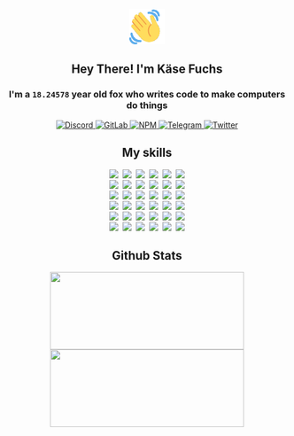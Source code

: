 <div><p align=center><img src=./resources/images/wave.gif width=64px height=64px></p><h2 align=center>Hey There! I'm Käse Fuchs</h2><h3 align=center>I'm a <code>18.24578</code> year old fox who writes code to make computers do things</h3><p align=center><a href=https://discord.com/users/507526681125322772><img alt=Discord src="https://img.shields.io/badge/Discord-5865F2?logo=discord&logoColor=white&style=flat-square#3ea330ea44e8a13a456ea12f0c11be78"> </a><a href=https://gitlab.com/kasefuchs><img alt=GitLab src="https://img.shields.io/badge/GitLab-330F63?logo=gitlab&logoColor=white&style=flat-square#3ea330ea44e8a13a456ea12f0c11be78"> </a><a href=https://npmjs.com/~kasefuchs><img alt=NPM src="https://img.shields.io/badge/NPM-CB3837?logo=npm&logoColor=white&style=flat-square#3ea330ea44e8a13a456ea12f0c11be78"> </a><a href=https://t.me/kasefuchs><img alt=Telegram src="https://img.shields.io/badge/Telegram-2CA5E0?logo=telegram&logoColor=white&style=flat-square#3ea330ea44e8a13a456ea12f0c11be78"> </a><a href=https://twitter.com/kasefuchs><img alt=Twitter src="https://img.shields.io/badge/Twitter-1DA1F2?logo=twitter&logoColor=white&style=flat-square#3ea330ea44e8a13a456ea12f0c11be78"></a></p><h2 align=center>My skills</h2><p align=center><a href=https://aws.amazon.com/ ><picture><source srcset="https://skillicons.dev/icons?i=aws&theme=dark#3ea330ea44e8a13a456ea12f0c11be78" media="(prefers-color-scheme: dark)"><source srcset="https://skillicons.dev/icons?i=aws&theme=light#3ea330ea44e8a13a456ea12f0c11be78" media="(prefers-color-scheme: light), (prefers-color-scheme: no-preference)"><img src="https://skillicons.dev/icons?i=aws&theme=light#3ea330ea44e8a13a456ea12f0c11be78"></picture></a>&nbsp;&nbsp;<a href=https://en.wikipedia.org/wiki/Bash_(Unix_shell)><picture><source srcset="https://skillicons.dev/icons?i=bash&theme=dark#3ea330ea44e8a13a456ea12f0c11be78" media="(prefers-color-scheme: dark)"><source srcset="https://skillicons.dev/icons?i=bash&theme=light#3ea330ea44e8a13a456ea12f0c11be78" media="(prefers-color-scheme: light), (prefers-color-scheme: no-preference)"><img src="https://skillicons.dev/icons?i=bash&theme=light#3ea330ea44e8a13a456ea12f0c11be78"></picture></a>&nbsp;&nbsp;<a href=https://discord.com/developers/docs><picture><source srcset="https://skillicons.dev/icons?i=bots&theme=dark#3ea330ea44e8a13a456ea12f0c11be78" media="(prefers-color-scheme: dark)"><source srcset="https://skillicons.dev/icons?i=bots&theme=light#3ea330ea44e8a13a456ea12f0c11be78" media="(prefers-color-scheme: light), (prefers-color-scheme: no-preference)"><img src="https://skillicons.dev/icons?i=bots&theme=light#3ea330ea44e8a13a456ea12f0c11be78"></picture></a>&nbsp;&nbsp;<a href=https://www.cloudflare.com/ ><picture><source srcset="https://skillicons.dev/icons?i=cloudflare&theme=dark#3ea330ea44e8a13a456ea12f0c11be78" media="(prefers-color-scheme: dark)"><source srcset="https://skillicons.dev/icons?i=cloudflare&theme=light#3ea330ea44e8a13a456ea12f0c11be78" media="(prefers-color-scheme: light), (prefers-color-scheme: no-preference)"><img src="https://skillicons.dev/icons?i=cloudflare&theme=light#3ea330ea44e8a13a456ea12f0c11be78"></picture></a>&nbsp;&nbsp;<a href=https://en.wikipedia.org/wiki/CSS><picture><source srcset="https://skillicons.dev/icons?i=css&theme=dark#3ea330ea44e8a13a456ea12f0c11be78" media="(prefers-color-scheme: dark)"><source srcset="https://skillicons.dev/icons?i=css&theme=light#3ea330ea44e8a13a456ea12f0c11be78" media="(prefers-color-scheme: light), (prefers-color-scheme: no-preference)"><img src="https://skillicons.dev/icons?i=css&theme=light#3ea330ea44e8a13a456ea12f0c11be78"></picture></a>&nbsp;&nbsp;<a href=https://www.docker.com/ ><picture><source srcset="https://skillicons.dev/icons?i=docker&theme=dark#3ea330ea44e8a13a456ea12f0c11be78" media="(prefers-color-scheme: dark)"><source srcset="https://skillicons.dev/icons?i=docker&theme=light#3ea330ea44e8a13a456ea12f0c11be78" media="(prefers-color-scheme: light), (prefers-color-scheme: no-preference)"><img src="https://skillicons.dev/icons?i=docker&theme=light#3ea330ea44e8a13a456ea12f0c11be78"></picture></a><br><a href=https://www.electronjs.org/ ><picture><source srcset="https://skillicons.dev/icons?i=electron&theme=dark#3ea330ea44e8a13a456ea12f0c11be78" media="(prefers-color-scheme: dark)"><source srcset="https://skillicons.dev/icons?i=electron&theme=light#3ea330ea44e8a13a456ea12f0c11be78" media="(prefers-color-scheme: light), (prefers-color-scheme: no-preference)"><img src="https://skillicons.dev/icons?i=electron&theme=light#3ea330ea44e8a13a456ea12f0c11be78"></picture></a>&nbsp;&nbsp;<a href=https://expressjs.com/ ><picture><source srcset="https://skillicons.dev/icons?i=express&theme=dark#3ea330ea44e8a13a456ea12f0c11be78" media="(prefers-color-scheme: dark)"><source srcset="https://skillicons.dev/icons?i=express&theme=light#3ea330ea44e8a13a456ea12f0c11be78" media="(prefers-color-scheme: light), (prefers-color-scheme: no-preference)"><img src="https://skillicons.dev/icons?i=express&theme=light#3ea330ea44e8a13a456ea12f0c11be78"></picture></a>&nbsp;&nbsp;<a href=https://www.figma.com/ ><picture><source srcset="https://skillicons.dev/icons?i=figma&theme=dark#3ea330ea44e8a13a456ea12f0c11be78" media="(prefers-color-scheme: dark)"><source srcset="https://skillicons.dev/icons?i=figma&theme=light#3ea330ea44e8a13a456ea12f0c11be78" media="(prefers-color-scheme: light), (prefers-color-scheme: no-preference)"><img src="https://skillicons.dev/icons?i=figma&theme=light#3ea330ea44e8a13a456ea12f0c11be78"></picture></a>&nbsp;&nbsp;<a href=https://firebase.google.com/ ><picture><source srcset="https://skillicons.dev/icons?i=firebase&theme=dark#3ea330ea44e8a13a456ea12f0c11be78" media="(prefers-color-scheme: dark)"><source srcset="https://skillicons.dev/icons?i=firebase&theme=light#3ea330ea44e8a13a456ea12f0c11be78" media="(prefers-color-scheme: light), (prefers-color-scheme: no-preference)"><img src="https://skillicons.dev/icons?i=firebase&theme=light#3ea330ea44e8a13a456ea12f0c11be78"></picture></a>&nbsp;&nbsp;<a href=https://flask.palletsprojects.com/ ><picture><source srcset="https://skillicons.dev/icons?i=flask&theme=dark#3ea330ea44e8a13a456ea12f0c11be78" media="(prefers-color-scheme: dark)"><source srcset="https://skillicons.dev/icons?i=flask&theme=light#3ea330ea44e8a13a456ea12f0c11be78" media="(prefers-color-scheme: light), (prefers-color-scheme: no-preference)"><img src="https://skillicons.dev/icons?i=flask&theme=light#3ea330ea44e8a13a456ea12f0c11be78"></picture></a>&nbsp;&nbsp;<a href=https://cloud.google.com/ ><picture><source srcset="https://skillicons.dev/icons?i=gcp&theme=dark#3ea330ea44e8a13a456ea12f0c11be78" media="(prefers-color-scheme: dark)"><source srcset="https://skillicons.dev/icons?i=gcp&theme=light#3ea330ea44e8a13a456ea12f0c11be78" media="(prefers-color-scheme: light), (prefers-color-scheme: no-preference)"><img src="https://skillicons.dev/icons?i=gcp&theme=light#3ea330ea44e8a13a456ea12f0c11be78"></picture></a><br><a href=https://git-scm.com/ ><picture><source srcset="https://skillicons.dev/icons?i=git&theme=dark#3ea330ea44e8a13a456ea12f0c11be78" media="(prefers-color-scheme: dark)"><source srcset="https://skillicons.dev/icons?i=git&theme=light#3ea330ea44e8a13a456ea12f0c11be78" media="(prefers-color-scheme: light), (prefers-color-scheme: no-preference)"><img src="https://skillicons.dev/icons?i=git&theme=light#3ea330ea44e8a13a456ea12f0c11be78"></picture></a>&nbsp;&nbsp;<a href=https://github.com/ ><picture><source srcset="https://skillicons.dev/icons?i=github&theme=dark#3ea330ea44e8a13a456ea12f0c11be78" media="(prefers-color-scheme: dark)"><source srcset="https://skillicons.dev/icons?i=github&theme=light#3ea330ea44e8a13a456ea12f0c11be78" media="(prefers-color-scheme: light), (prefers-color-scheme: no-preference)"><img src="https://skillicons.dev/icons?i=github&theme=light#3ea330ea44e8a13a456ea12f0c11be78"></picture></a>&nbsp;&nbsp;<a href=https://gitlab.com/ ><picture><source srcset="https://skillicons.dev/icons?i=gitlab&theme=dark#3ea330ea44e8a13a456ea12f0c11be78" media="(prefers-color-scheme: dark)"><source srcset="https://skillicons.dev/icons?i=gitlab&theme=light#3ea330ea44e8a13a456ea12f0c11be78" media="(prefers-color-scheme: light), (prefers-color-scheme: no-preference)"><img src="https://skillicons.dev/icons?i=gitlab&theme=light#3ea330ea44e8a13a456ea12f0c11be78"></picture></a>&nbsp;&nbsp;<a href=https://www.heroku.com/ ><picture><source srcset="https://skillicons.dev/icons?i=heroku&theme=dark#3ea330ea44e8a13a456ea12f0c11be78" media="(prefers-color-scheme: dark)"><source srcset="https://skillicons.dev/icons?i=heroku&theme=light#3ea330ea44e8a13a456ea12f0c11be78" media="(prefers-color-scheme: light), (prefers-color-scheme: no-preference)"><img src="https://skillicons.dev/icons?i=heroku&theme=light#3ea330ea44e8a13a456ea12f0c11be78"></picture></a>&nbsp;&nbsp;<a href=https://en.wikipedia.org/wiki/HTML><picture><source srcset="https://skillicons.dev/icons?i=html&theme=dark#3ea330ea44e8a13a456ea12f0c11be78" media="(prefers-color-scheme: dark)"><source srcset="https://skillicons.dev/icons?i=html&theme=light#3ea330ea44e8a13a456ea12f0c11be78" media="(prefers-color-scheme: light), (prefers-color-scheme: no-preference)"><img src="https://skillicons.dev/icons?i=html&theme=light#3ea330ea44e8a13a456ea12f0c11be78"></picture></a>&nbsp;&nbsp;<a href=https://en.wikipedia.org/wiki/JavaScript><picture><source srcset="https://skillicons.dev/icons?i=js&theme=dark#3ea330ea44e8a13a456ea12f0c11be78" media="(prefers-color-scheme: dark)"><source srcset="https://skillicons.dev/icons?i=js&theme=light#3ea330ea44e8a13a456ea12f0c11be78" media="(prefers-color-scheme: light), (prefers-color-scheme: no-preference)"><img src="https://skillicons.dev/icons?i=js&theme=light#3ea330ea44e8a13a456ea12f0c11be78"></picture></a><br><a href=https://en.wikipedia.org/wiki/Linux><picture><source srcset="https://skillicons.dev/icons?i=linux&theme=dark#3ea330ea44e8a13a456ea12f0c11be78" media="(prefers-color-scheme: dark)"><source srcset="https://skillicons.dev/icons?i=linux&theme=light#3ea330ea44e8a13a456ea12f0c11be78" media="(prefers-color-scheme: light), (prefers-color-scheme: no-preference)"><img src="https://skillicons.dev/icons?i=linux&theme=light#3ea330ea44e8a13a456ea12f0c11be78"></picture></a>&nbsp;&nbsp;<a href=https://mui.com/ ><picture><source srcset="https://skillicons.dev/icons?i=materialui&theme=dark#3ea330ea44e8a13a456ea12f0c11be78" media="(prefers-color-scheme: dark)"><source srcset="https://skillicons.dev/icons?i=materialui&theme=light#3ea330ea44e8a13a456ea12f0c11be78" media="(prefers-color-scheme: light), (prefers-color-scheme: no-preference)"><img src="https://skillicons.dev/icons?i=materialui&theme=light#3ea330ea44e8a13a456ea12f0c11be78"></picture></a>&nbsp;&nbsp;<a href=https://en.wikipedia.org/wiki/Markdown><picture><source srcset="https://skillicons.dev/icons?i=md&theme=dark#3ea330ea44e8a13a456ea12f0c11be78" media="(prefers-color-scheme: dark)"><source srcset="https://skillicons.dev/icons?i=md&theme=light#3ea330ea44e8a13a456ea12f0c11be78" media="(prefers-color-scheme: light), (prefers-color-scheme: no-preference)"><img src="https://skillicons.dev/icons?i=md&theme=light#3ea330ea44e8a13a456ea12f0c11be78"></picture></a>&nbsp;&nbsp;<a href=https://www.mongodb.com/ ><picture><source srcset="https://skillicons.dev/icons?i=mongodb&theme=dark#3ea330ea44e8a13a456ea12f0c11be78" media="(prefers-color-scheme: dark)"><source srcset="https://skillicons.dev/icons?i=mongodb&theme=light#3ea330ea44e8a13a456ea12f0c11be78" media="(prefers-color-scheme: light), (prefers-color-scheme: no-preference)"><img src="https://skillicons.dev/icons?i=mongodb&theme=light#3ea330ea44e8a13a456ea12f0c11be78"></picture></a>&nbsp;&nbsp;<a href=https://www.mysql.com/ ><picture><source srcset="https://skillicons.dev/icons?i=mysql&theme=dark#3ea330ea44e8a13a456ea12f0c11be78" media="(prefers-color-scheme: dark)"><source srcset="https://skillicons.dev/icons?i=mysql&theme=light#3ea330ea44e8a13a456ea12f0c11be78" media="(prefers-color-scheme: light), (prefers-color-scheme: no-preference)"><img src="https://skillicons.dev/icons?i=mysql&theme=light#3ea330ea44e8a13a456ea12f0c11be78"></picture></a>&nbsp;&nbsp;<a href=https://nextjs.org/ ><picture><source srcset="https://skillicons.dev/icons?i=nextjs&theme=dark#3ea330ea44e8a13a456ea12f0c11be78" media="(prefers-color-scheme: dark)"><source srcset="https://skillicons.dev/icons?i=nextjs&theme=light#3ea330ea44e8a13a456ea12f0c11be78" media="(prefers-color-scheme: light), (prefers-color-scheme: no-preference)"><img src="https://skillicons.dev/icons?i=nextjs&theme=light#3ea330ea44e8a13a456ea12f0c11be78"></picture></a><br><a href=https://nodejs.org/en/ ><picture><source srcset="https://skillicons.dev/icons?i=nodejs&theme=dark#3ea330ea44e8a13a456ea12f0c11be78" media="(prefers-color-scheme: dark)"><source srcset="https://skillicons.dev/icons?i=nodejs&theme=light#3ea330ea44e8a13a456ea12f0c11be78" media="(prefers-color-scheme: light), (prefers-color-scheme: no-preference)"><img src="https://skillicons.dev/icons?i=nodejs&theme=light#3ea330ea44e8a13a456ea12f0c11be78"></picture></a>&nbsp;&nbsp;<a href=https://www.postgresql.org/ ><picture><source srcset="https://skillicons.dev/icons?i=postgres&theme=dark#3ea330ea44e8a13a456ea12f0c11be78" media="(prefers-color-scheme: dark)"><source srcset="https://skillicons.dev/icons?i=postgres&theme=light#3ea330ea44e8a13a456ea12f0c11be78" media="(prefers-color-scheme: light), (prefers-color-scheme: no-preference)"><img src="https://skillicons.dev/icons?i=postgres&theme=light#3ea330ea44e8a13a456ea12f0c11be78"></picture></a>&nbsp;&nbsp;<a href=https://learn.microsoft.com/en-us/powershell/ ><picture><source srcset="https://skillicons.dev/icons?i=powershell&theme=dark#3ea330ea44e8a13a456ea12f0c11be78" media="(prefers-color-scheme: dark)"><source srcset="https://skillicons.dev/icons?i=powershell&theme=light#3ea330ea44e8a13a456ea12f0c11be78" media="(prefers-color-scheme: light), (prefers-color-scheme: no-preference)"><img src="https://skillicons.dev/icons?i=powershell&theme=light#3ea330ea44e8a13a456ea12f0c11be78"></picture></a>&nbsp;&nbsp;<a href=https://www.python.org/ ><picture><source srcset="https://skillicons.dev/icons?i=py&theme=dark#3ea330ea44e8a13a456ea12f0c11be78" media="(prefers-color-scheme: dark)"><source srcset="https://skillicons.dev/icons?i=py&theme=light#3ea330ea44e8a13a456ea12f0c11be78" media="(prefers-color-scheme: light), (prefers-color-scheme: no-preference)"><img src="https://skillicons.dev/icons?i=py&theme=light#3ea330ea44e8a13a456ea12f0c11be78"></picture></a>&nbsp;&nbsp;<a href=https://www.raspberrypi.org/ ><picture><source srcset="https://skillicons.dev/icons?i=raspberrypi&theme=dark#3ea330ea44e8a13a456ea12f0c11be78" media="(prefers-color-scheme: dark)"><source srcset="https://skillicons.dev/icons?i=raspberrypi&theme=light#3ea330ea44e8a13a456ea12f0c11be78" media="(prefers-color-scheme: light), (prefers-color-scheme: no-preference)"><img src="https://skillicons.dev/icons?i=raspberrypi&theme=light#3ea330ea44e8a13a456ea12f0c11be78"></picture></a>&nbsp;&nbsp;<a href=https://reactjs.org/ ><picture><source srcset="https://skillicons.dev/icons?i=react&theme=dark#3ea330ea44e8a13a456ea12f0c11be78" media="(prefers-color-scheme: dark)"><source srcset="https://skillicons.dev/icons?i=react&theme=light#3ea330ea44e8a13a456ea12f0c11be78" media="(prefers-color-scheme: light), (prefers-color-scheme: no-preference)"><img src="https://skillicons.dev/icons?i=react&theme=light#3ea330ea44e8a13a456ea12f0c11be78"></picture></a><br><a href=https://redux.js.org/ ><picture><source srcset="https://skillicons.dev/icons?i=redux&theme=dark#3ea330ea44e8a13a456ea12f0c11be78" media="(prefers-color-scheme: dark)"><source srcset="https://skillicons.dev/icons?i=redux&theme=light#3ea330ea44e8a13a456ea12f0c11be78" media="(prefers-color-scheme: light), (prefers-color-scheme: no-preference)"><img src="https://skillicons.dev/icons?i=redux&theme=light#3ea330ea44e8a13a456ea12f0c11be78"></picture></a>&nbsp;&nbsp;<a href=https://en.wikipedia.org/wiki/Regular_expression><picture><source srcset="https://skillicons.dev/icons?i=regex&theme=dark#3ea330ea44e8a13a456ea12f0c11be78" media="(prefers-color-scheme: dark)"><source srcset="https://skillicons.dev/icons?i=regex&theme=light#3ea330ea44e8a13a456ea12f0c11be78" media="(prefers-color-scheme: light), (prefers-color-scheme: no-preference)"><img src="https://skillicons.dev/icons?i=regex&theme=light#3ea330ea44e8a13a456ea12f0c11be78"></picture></a>&nbsp;&nbsp;<a href=https://en.wikipedia.org/wiki/Sass_(stylesheet_language)><picture><source srcset="https://skillicons.dev/icons?i=sass&theme=dark#3ea330ea44e8a13a456ea12f0c11be78" media="(prefers-color-scheme: dark)"><source srcset="https://skillicons.dev/icons?i=sass&theme=light#3ea330ea44e8a13a456ea12f0c11be78" media="(prefers-color-scheme: light), (prefers-color-scheme: no-preference)"><img src="https://skillicons.dev/icons?i=sass&theme=light#3ea330ea44e8a13a456ea12f0c11be78"></picture></a>&nbsp;&nbsp;<a href=https://www.typescriptlang.org/ ><picture><source srcset="https://skillicons.dev/icons?i=ts&theme=dark#3ea330ea44e8a13a456ea12f0c11be78" media="(prefers-color-scheme: dark)"><source srcset="https://skillicons.dev/icons?i=ts&theme=light#3ea330ea44e8a13a456ea12f0c11be78" media="(prefers-color-scheme: light), (prefers-color-scheme: no-preference)"><img src="https://skillicons.dev/icons?i=ts&theme=light#3ea330ea44e8a13a456ea12f0c11be78"></picture></a>&nbsp;&nbsp;<a href=https://unity.com/ ><picture><source srcset="https://skillicons.dev/icons?i=unity&theme=dark#3ea330ea44e8a13a456ea12f0c11be78" media="(prefers-color-scheme: dark)"><source srcset="https://skillicons.dev/icons?i=unity&theme=light#3ea330ea44e8a13a456ea12f0c11be78" media="(prefers-color-scheme: light), (prefers-color-scheme: no-preference)"><img src="https://skillicons.dev/icons?i=unity&theme=light#3ea330ea44e8a13a456ea12f0c11be78"></picture></a>&nbsp;&nbsp;<a href=https://workers.cloudflare.com/ ><picture><source srcset="https://skillicons.dev/icons?i=workers&theme=dark#3ea330ea44e8a13a456ea12f0c11be78" media="(prefers-color-scheme: dark)"><source srcset="https://skillicons.dev/icons?i=workers&theme=light#3ea330ea44e8a13a456ea12f0c11be78" media="(prefers-color-scheme: light), (prefers-color-scheme: no-preference)"><img src="https://skillicons.dev/icons?i=workers&theme=light#3ea330ea44e8a13a456ea12f0c11be78"></picture></a><br></p><h2 align=center>Github Stats</h2><p align=center><picture><source srcset="https://github-readme-stats-kasefuchs.vercel.app/api/?count_private=true&hide_border=true&hide_rank=true&line_height=20&hide_title=true&username=Kasefuchs&theme=dark#3ea330ea44e8a13a456ea12f0c11be78" media="(prefers-color-scheme: dark)"><source srcset="https://github-readme-stats-kasefuchs.vercel.app/api/?count_private=true&hide_border=true&hide_rank=true&line_height=20&hide_title=true&username=Kasefuchs&theme=light#3ea330ea44e8a13a456ea12f0c11be78" media="(prefers-color-scheme: light), (prefers-color-scheme: no-preference)"><img align=middle width=350 height=140 src="https://github-readme-stats-kasefuchs.vercel.app/api/?count_private=true&hide_border=true&hide_rank=true&line_height=20&hide_title=true&username=Kasefuchs&theme=light#3ea330ea44e8a13a456ea12f0c11be78"></picture><picture><source srcset="https://github-readme-stats-kasefuchs.vercel.app/api/top-langs/?count_private=true&hide_border=true&layout=compact&username=Kasefuchs&theme=dark#3ea330ea44e8a13a456ea12f0c11be78" media="(prefers-color-scheme: dark)"><source srcset="https://github-readme-stats-kasefuchs.vercel.app/api/top-langs/?count_private=true&hide_border=true&layout=compact&username=Kasefuchs&theme=light#3ea330ea44e8a13a456ea12f0c11be78" media="(prefers-color-scheme: light), (prefers-color-scheme: no-preference)"><img align=middle width=350 height=140 src="https://github-readme-stats-kasefuchs.vercel.app/api/top-langs/?count_private=true&hide_border=true&layout=compact&username=Kasefuchs&theme=light#3ea330ea44e8a13a456ea12f0c11be78"></picture></p><img src="https://hit.yhype.me/github/profile?user_id=64592097#3ea330ea44e8a13a456ea12f0c11be78" alt=""></div>